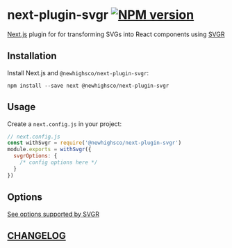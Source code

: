 # next-plugin-svgr [![NPM version](https://img.shields.io/npm/v/@newhighsco/next-plugin-svgr.svg)](https://www.npmjs.com/package/@newhighsco/next-plugin-svgr)

[Next.js](https://nextjs.org/) plugin for for transforming SVGs into React components using [SVGR](https://react-svgr.com/)

## Installation

Install Next.js and `@newhighsco/next-plugin-svgr`:

```
npm install --save next @newhighsco/next-plugin-svgr
```

## Usage

Create a `next.config.js` in your project:

```js
// next.config.js
const withSvgr = require('@newhighsco/next-plugin-svgr')
module.exports = withSvgr({
  svgrOptions: {
    /* config options here */
  }
})
```

## Options

[See options supported by SVGR](https://react-svgr.com/docs/options/)

## [CHANGELOG](CHANGELOG.md)
